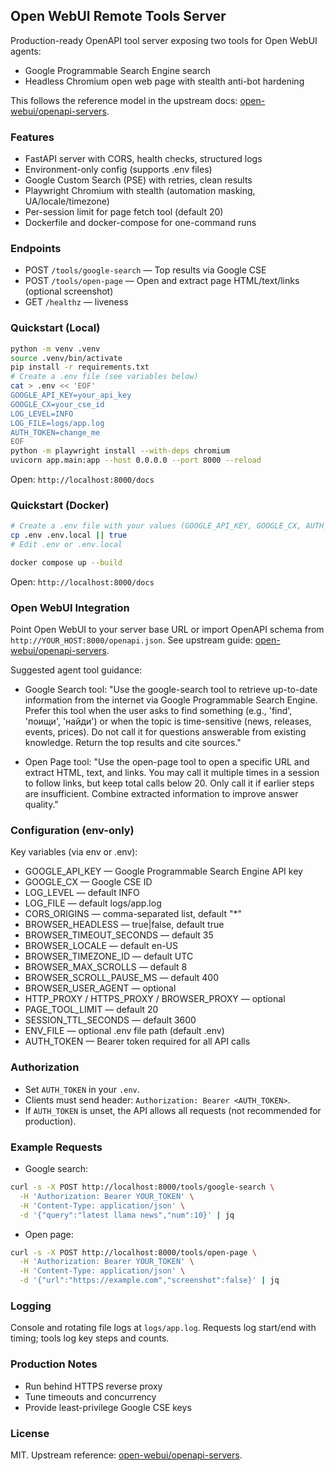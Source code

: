 ## Open WebUI Remote Tools Server

Production-ready OpenAPI tool server exposing two tools for Open WebUI agents:

- Google Programmable Search Engine search
- Headless Chromium open web page with stealth anti-bot hardening

This follows the reference model in the upstream docs: [open-webui/openapi-servers](https://github.com/open-webui/openapi-servers).

### Features

- FastAPI server with CORS, health checks, structured logs
- Environment-only config (supports .env files)
- Google Custom Search (PSE) with retries, clean results
- Playwright Chromium with stealth (automation masking, UA/locale/timezone)
- Per-session limit for page fetch tool (default 20)
- Dockerfile and docker-compose for one-command runs

### Endpoints

- POST `/tools/google-search` — Top results via Google CSE
- POST `/tools/open-page` — Open and extract page HTML/text/links (optional screenshot)
- GET `/healthz` — liveness

### Quickstart (Local)

```bash
python -m venv .venv
source .venv/bin/activate
pip install -r requirements.txt
# Create a .env file (see variables below)
cat > .env << 'EOF'
GOOGLE_API_KEY=your_api_key
GOOGLE_CX=your_cse_id
LOG_LEVEL=INFO
LOG_FILE=logs/app.log
AUTH_TOKEN=change_me
EOF
python -m playwright install --with-deps chromium
uvicorn app.main:app --host 0.0.0.0 --port 8000 --reload
```

Open: `http://localhost:8000/docs`

### Quickstart (Docker)

```bash
# Create a .env file with your values (GOOGLE_API_KEY, GOOGLE_CX, AUTH_TOKEN, etc.)
cp .env .env.local || true
# Edit .env or .env.local

docker compose up --build
```

Open: `http://localhost:8000/docs`

### Open WebUI Integration

Point Open WebUI to your server base URL or import OpenAPI schema from `http://YOUR_HOST:8000/openapi.json`. See upstream guide: [open-webui/openapi-servers](https://github.com/open-webui/openapi-servers).

Suggested agent tool guidance:

- Google Search tool:
  "Use the google-search tool to retrieve up-to-date information from the internet via Google Programmable Search Engine. Prefer this tool when the user asks to find something (e.g., 'find', 'поищи', 'найди') or when the topic is time-sensitive (news, releases, events, prices). Do not call it for questions answerable from existing knowledge. Return the top results and cite sources."

- Open Page tool:
  "Use the open-page tool to open a specific URL and extract HTML, text, and links. You may call it multiple times in a session to follow links, but keep total calls below 20. Only call it if earlier steps are insufficient. Combine extracted information to improve answer quality."

### Configuration (env-only)

Key variables (via env or .env):

- GOOGLE_API_KEY — Google Programmable Search Engine API key
- GOOGLE_CX — Google CSE ID
- LOG_LEVEL — default INFO
- LOG_FILE — default logs/app.log
- CORS_ORIGINS — comma-separated list, default "*"
- BROWSER_HEADLESS — true|false, default true
- BROWSER_TIMEOUT_SECONDS — default 35
- BROWSER_LOCALE — default en-US
- BROWSER_TIMEZONE_ID — default UTC
- BROWSER_MAX_SCROLLS — default 8
- BROWSER_SCROLL_PAUSE_MS — default 400
- BROWSER_USER_AGENT — optional
- HTTP_PROXY / HTTPS_PROXY / BROWSER_PROXY — optional
- PAGE_TOOL_LIMIT — default 20
- SESSION_TTL_SECONDS — default 3600
- ENV_FILE — optional .env file path (default .env)
- AUTH_TOKEN — Bearer token required for all API calls

### Authorization

- Set `AUTH_TOKEN` in your `.env`.
- Clients must send header: `Authorization: Bearer <AUTH_TOKEN>`.
- If `AUTH_TOKEN` is unset, the API allows all requests (not recommended for production).

### Example Requests

- Google search:

```bash
curl -s -X POST http://localhost:8000/tools/google-search \
  -H 'Authorization: Bearer YOUR_TOKEN' \
  -H 'Content-Type: application/json' \
  -d '{"query":"latest llama news","num":10}' | jq
```

- Open page:

```bash
curl -s -X POST http://localhost:8000/tools/open-page \
  -H 'Authorization: Bearer YOUR_TOKEN' \
  -H 'Content-Type: application/json' \
  -d '{"url":"https://example.com","screenshot":false}' | jq
```

### Logging

Console and rotating file logs at `logs/app.log`. Requests log start/end with timing; tools log key steps and counts.

### Production Notes

- Run behind HTTPS reverse proxy
- Tune timeouts and concurrency
- Provide least-privilege Google CSE keys

### License

MIT. Upstream reference: [open-webui/openapi-servers](https://github.com/open-webui/openapi-servers).
